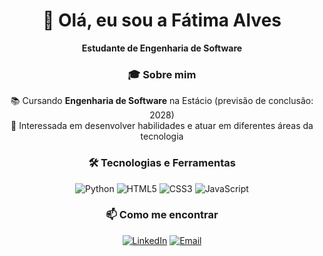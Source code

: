 <div align="center">

# 👋 Olá, eu sou a Fátima Alves
**Estudante de Engenharia de Software**

### 🎓 Sobre mim
📚 Cursando **Engenharia de Software** na Estácio (previsão de conclusão: 2028)  
💼 Interessada em desenvolver habilidades e atuar em diferentes áreas da tecnologia

### 🛠 Tecnologias e Ferramentas
![Python](https://img.shields.io/badge/PYTHON-blue?style=for-the-badge&logo=python&logoColor=white)
![HTML5](https://img.shields.io/badge/HTML5-orange?style=for-the-badge&logo=html5&logoColor=white)
![CSS3](https://img.shields.io/badge/CSS3-blue?style=for-the-badge&logo=css3&logoColor=white)
![JavaScript](https://img.shields.io/badge/JAVASCRIPT-yellow?style=for-the-badge&logo=javascript&logoColor=black)

### 📫 Como me encontrar
[![LinkedIn](https://img.shields.io/badge/LINKEDIN-blue?style=for-the-badge&logo=linkedin&logoColor=white)](SEU_LINK_LINKEDIN)
[![Email](https://img.shields.io/badge/EMAIL-red?style=for-the-badge&logo=gmail&logoColor=white)](mailto:SEU_EMAIL)

</div>
